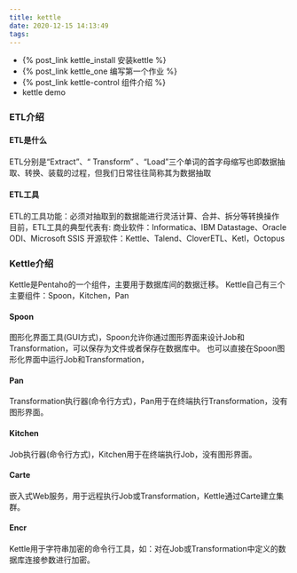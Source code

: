```yaml
---
title: kettle
date: 2020-12-15 14:13:49
tags:
---
```


* {% post_link kettle_install 安装kettle %}
* {% post_link kettle_one 编写第一个作业 %}
* {% post_link kettle-control 组件介绍 %}
* kettle demo

### ETL介绍
#### ETL是什么
ETL分别是“Extract”、“ Transform” 、“Load”三个单词的首字母缩写也即数据抽取、转换、装载的过程，但我们日常往往简称其为数据抽取

#### ETL工具
ETL的工具功能：必须对抽取到的数据能进行灵活计算、合并、拆分等转换操作
目前，ETL工具的典型代表有:
商业软件：Informatica、IBM Datastage、Oracle ODI、Microsoft SSIS
开源软件：Kettle、Talend、CloverETL、Ketl，Octopus

### Kettle介绍
Kettle是Pentaho的一个组件，主要用于数据库间的数据迁移。
Kettle自己有三个主要组件：Spoon，Kitchen，Pan

#### Spoon
图形化界面工具(GUI方式)，Spoon允许你通过图形界面来设计Job和Transformation，可以保存为文件或者保存在数据库中。
也可以直接在Spoon图形化界面中运行Job和Transformation，
#### Pan
Transformation执行器(命令行方式)，Pan用于在终端执行Transformation，没有图形界面。
#### Kitchen
Job执行器(命令行方式)，Kitchen用于在终端执行Job，没有图形界面。
#### Carte
嵌入式Web服务，用于远程执行Job或Transformation，Kettle通过Carte建立集群。
#### Encr
Kettle用于字符串加密的命令行工具，如：对在Job或Transformation中定义的数据库连接参数进行加密。